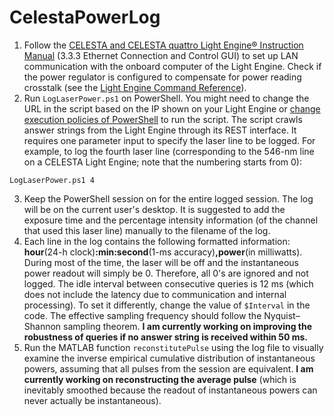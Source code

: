 # CelestaPowerLog
1. Follow the [CELESTA and CELESTA quattro Light Engine® Instruction Manual](https://cms.lumencor.com/system/uploads/fae/file/asset/48/57-10015-F_Celesta_09092021.pdf) (3.3.3 Ethernet Connection and Control GUI) to set up LAN communication with the onboard computer of the Light Engine. Check if the power regulator is configured to compensate for power reading crosstalk (see the [Light Engine Command Reference](https://cms.lumencor.com/system/uploads/fae/file/asset/120/57-10018.pdf)).
2. Run ``LogLaserPower.ps1`` on PowerShell. You might need to change the URL in the script based on the IP shown on your Light Engine or [change execution policies of PowerShell](https://docs.microsoft.com/en-us/powershell/module/microsoft.powershell.core/about/about_execution_policies) to run the script. The script crawls answer strings from the Light Engine through its REST interface. It requires one parameter input to specify the laser line to be logged. For example, to log the fourth laser line (corresponding to the 546-nm line on a CELESTA Light Engine; note that the numbering starts from 0):
```
LogLaserPower.ps1 4
```
3. Keep the PowerShell session on for the entire logged session. The log will be on the current user's desktop. It is suggested to add the exposure time and the percentage intensity information (of the channel that used this laser line) manually to the filename of the log.
4. Each line in the log contains the following formatted information: **hour**(24-h clock)**:min:second**(1-ms accuracy)**,power**(in milliwatts). During most of the time, the laser will be off and the instantaneous power readout will simply be 0. Therefore, all 0's are ignored and not logged. The idle interval between consecutive queries is 12 ms (which does not include the latency due to communication and internal processing). To set it differently, change the value of ``$Interval`` in the code. The effective sampling frequency should follow the Nyquist–Shannon sampling theorem. **I am currently working on improving the robustness of queries if no answer string is received within 50 ms.**
5. Run the MATLAB function ``reconstitutePulse`` using the log file to visually examine the inverse empirical cumulative distribution of instantaneous powers, assuming that all pulses from the session are equivalent. **I am currently working on reconstructing the average pulse** (which is inevitably smoothed because the readout of instantaneous powers can never actually be instantaneous).
